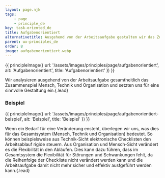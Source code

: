 ```yaml
---
layout: page.njk
tags: 
    - page
    - principle_de
key: task-oriented_de
title: Aufgabenorientiert
alternativetitle: Ausgehend von der Arbeitsaufgabe gestalten wir das Zusammenspiel Mensch, Technik und Organisation sinnvoll.
parent: ux-principles_de
order: 8
image: aufgabenorientiert.webp
---
```


{{ principleImage({
  url: '/assets/images/principles/page/aufgabenorientiert',
  alt: 'Aufgabenorientiert',
  title: 'Aufgabenorientiert'
}) }}

Wir analysieren ausgehend von der Arbeitsaufgabe gesamtheitlich das Zusammenspiel Mensch, Technik und Organisation und setzten uns für eine sinnvolle Gestaltung ein.{.lead}


### Beispiel
{{ principleImage({
  url: '/assets/images/principles/page/aufgabenorientiert-beispiel',
  alt: 'Beispiel',
  title: 'Beispiel'
}) }}

Wenn ein Bedarf für eine Veränderung ensteht, überlegen wir uns, was dies für das Gesamtsystem (Mensch, Technik und Organisation) bedeutet. So können beispielsweise aus Technik-Sicht elektronische Checklisten den Arbeitsablauf rigide steuern. Aus Organisation und Mensch-Sicht verändert es die Flexibilität in den Abläufen. Dies kann dazu führen, dass im Gesamtsystem die Flexibilität für Störungen und Schwankungen fehlt, da die Reihenfolge der Checkliste nicht verändert werden kann und die Arbeitsaufgabe damit nicht mehr sicher und effektiv ausfgeführt werden kann.{.lead}